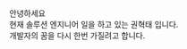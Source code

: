 <div align="left">
 <a>안녕하세요</a><br>
 <a>현재 솔루션 엔지니어 일을 하고 있는 권혁태 입니다.</a><br>
 <a>개발자의 꿈을 다시 한번 가질려고 합니다.</a>
</div>
<!--
**h0203t/h0203t** is a ✨ _special_ ✨ repository because its `README.md` (this file) appears on your GitHub profile.

Here are some ideas to get you started:

- 🔭 I’m currently working on ...
- 🌱 I’m currently learning ...
- 👯 I’m looking to collaborate on ...
- 🤔 I’m looking for help with ...
- 💬 Ask me about ...
- 📫 How to reach me: ...
- 😄 Pronouns: ...
- ⚡ Fun fact: ...
-->
